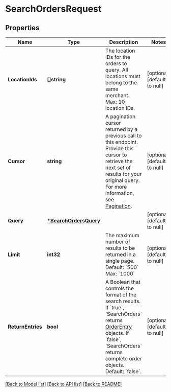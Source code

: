 # SearchOrdersRequest

## Properties
Name | Type | Description | Notes
------------ | ------------- | ------------- | -------------
**LocationIds** | **[]string** | The location IDs for the orders to query. All locations must belong to the same merchant.  Max: 10 location IDs. | [optional] [default to null]
**Cursor** | **string** | A pagination cursor returned by a previous call to this endpoint. Provide this cursor to retrieve the next set of results for your original query. For more information, see [Pagination](https://developer.squareup.com/docs/build-basics/common-api-patterns/pagination). | [optional] [default to null]
**Query** | [***SearchOrdersQuery**](SearchOrdersQuery.md) |  | [optional] [default to null]
**Limit** | **int32** | The maximum number of results to be returned in a single page.  Default: &#x60;500&#x60; Max: &#x60;1000&#x60; | [optional] [default to null]
**ReturnEntries** | **bool** | A Boolean that controls the format of the search results. If &#x60;true&#x60;, &#x60;SearchOrders&#x60; returns [OrderEntry](entity:OrderEntry) objects. If &#x60;false&#x60;, &#x60;SearchOrders&#x60; returns complete order objects.  Default: &#x60;false&#x60;. | [optional] [default to null]

[[Back to Model list]](../README.md#documentation-for-models) [[Back to API list]](../README.md#documentation-for-api-endpoints) [[Back to README]](../README.md)

